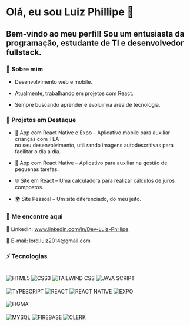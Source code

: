 # Olá, eu sou Luiz Phillipe 🚀

## Bem-vindo ao meu perfil! Sou um entusiasta da programação, estudante de TI e desenvolvedor fullstack.

### 🚀 Sobre mim

- Desenvolvimento web e mobile.

- Atualmente, trabalhando em projetos com React.

- Sempre buscando aprender e evoluir na área de tecnologia.

### 💾 Projetos em Destaque

- 📱 App com React Native e Expo – Aplicativo mobile para auxiliar crianças com TEA <br> no seu desenvolvimento, utilizando imagens autodescritivas para facilitar o dia a dia.

- 📱 App com React Native – Aplicativo para auxiliar na gestão de pequenas tarefas.

- 🌐 Site em React – Uma calculadora para realizar cálculos de juros compostos.

- 🌍 Site Pessoal – Um site diferenciado, do meu jeito.

### 📡 Me encontre aqui

🔗 LinkedIn: www.linkedin.com/in/Dev-Luiz-Phillipe

📩 E-mail: lord.luiz2014@gmail.com


### ⚡ Tecnologias

<div style="display: inline_block, align-items:center" ><br/>
    <img align= "center" alt= "HTML5" src="https://img.shields.io/badge/HTML5-E34F26?style=for-the-badge&logo=html5&logoColor=white" />
    <img align= "center" alt= "CSS3" src="https://img.shields.io/badge/CSS3-1572B6?style=for-the-badge&logo=css3&logoColor=white" />
    <img align= "center" alt= "TAILWIND CSS" src="https://img.shields.io/badge/Tailwind_CSS-38B2AC?style=for-the-badge&logo=tailwind-css&logoColor=white" /> 
    <img align= "center" alt= "JAVA SCRIPT" src="https://img.shields.io/badge/JavaScript-F7DF1E?style=for-the-badge&logo=javascript&logoColor=black" />
    <br><br>
    <img align= "center" alt= "TYPESCRIPT" src="https://img.shields.io/badge/TypeScript-007ACC?style=for-the-badge&logo=typescript&logoColor=white" />
    <img align= "center" alt= "REACT" src="https://img.shields.io/badge/React-20232A?style=for-the-badge&logo=react&logoColor=61DAFB" /> 
    <img align= "center" alt= "REACT NATIVE" src="https://img.shields.io/badge/React_Native-20232A?style=for-the-badge&logo=react&logoColor=61DAFB" />
    <img align="center" alt="EXPO" src="https://github.com/user-attachments/assets/2096e11e-5bc9-48a5-a70a-c2dd8c0b9e62" />
    <br><br>
    <img align= "center" alt= "FIGMA" src="https://img.shields.io/badge/Figma-F24E1E?style=for-the-badge&logo=figma&logoColor=white" /> <br><br>
    <img align= "center" alt= "MYSQL" src="https://img.shields.io/badge/MySQL-005C84?style=for-the-badge&logo=mysql&logoColor=white" />
    <img align="center" alt="FIREBASE" src="https://github.com/user-attachments/assets/c0403ad0-7158-4647-a65a-d6d3f2e8a92e" />
    <img align="center" alt="CLERK" src="https://img.shields.io/badge/github.com%2Fclerk-grey?style=for-the-badge&logo=clerk&logoColor=ffffff&color=6c47ff" />
    
</div>
